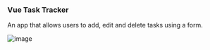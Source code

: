 ### Vue Task Tracker

An app that allows users to add, edit and delete tasks using a form.

![image](https://user-images.githubusercontent.com/69797257/112307639-1aa77880-8c99-11eb-8318-a824c0247dd8.png)
